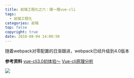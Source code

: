 ```yaml
---
title: 前端工程化之六：理一理vue-cli
tags:
  - 前端工程化
categories: 前端
top: false
copyright: true
date: 2018-08-04 14:09:50
---
```

随着webpack对零配置的日渐跟进，webpack已经升级到4.0版本
<!--more-->

**参考资料**
[vue-cli3.0初体验～](https://segmentfault.com/a/1190000014123259)
[Vue-cli原理分析 ](https://github.com/BooheeFE/weekly/issues/9)

![](http://static.zhyjor.com/wexin.png)
